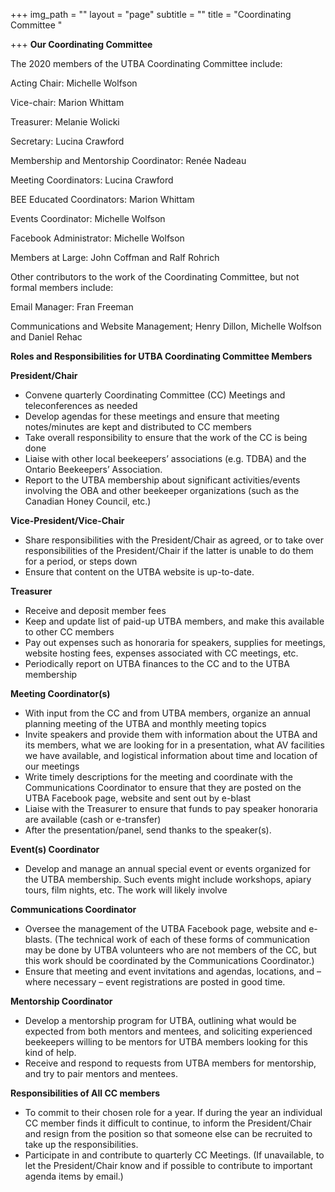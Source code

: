 +++
img_path = ""
layout = "page"
subtitle = ""
title = "Coordinating Committee "

+++
**Our Coordinating Committee**

The 2020 members of the UTBA Coordinating Committee include:

Acting Chair: Michelle Wolfson

Vice-chair: Marion Whittam

Treasurer: Melanie Wolicki

Secretary: Lucina Crawford

Membership and Mentorship Coordinator: Renée Nadeau

Meeting Coordinators: Lucina Crawford

BEE Educated Coordinators: Marion Whittam

Events Coordinator: Michelle Wolfson

Facebook Administrator: Michelle Wolfson

Members at Large: John Coffman and Ralf Rohrich

Other contributors to the work of the Coordinating Committee, but not formal members include:

Email Manager: Fran Freeman

Communications and Website Management; Henry Dillon, Michelle Wolfson and Daniel Rehac

**Roles and Responsibilities for UTBA Coordinating Committee Members**

**President/Chair**

*  Convene quarterly Coordinating Committee (CC) Meetings and teleconferences as needed
*  Develop agendas for these meetings and ensure that meeting notes/minutes are kept and distributed to CC members
* Take overall responsibility to ensure that the work of the CC is being done
* Liaise with other local beekeepers’ associations (e.g. TDBA) and the Ontario Beekeepers’ Association.
* Report to the UTBA membership about significant activities/events involving the OBA and other beekeeper organizations (such as the Canadian Honey Council, etc.)

**Vice-President/Vice-Chair**

* Share responsibilities with the President/Chair as agreed, or to take over responsibilities of the President/Chair if the latter is unable to do them for a period, or steps down
*  Ensure that content on the UTBA website is up-to-date.

**Treasurer**

* Receive and deposit member fees
* Keep and update list of paid-up UTBA members, and make this available to other CC members
* Pay out expenses such as honoraria for speakers, supplies for meetings, website hosting fees, expenses associated with CC meetings, etc.
*  Periodically report on UTBA finances to the CC and to the UTBA membership

**Meeting Coordinator(s)**

* With input from the CC and from UTBA members, organize an annual planning meeting of the UTBA and monthly meeting topics
* Invite speakers and provide them with information about the UTBA and its members, what we are looking for in a presentation, what AV facilities we have available, and logistical information about time and location of our meetings
* Write timely descriptions for the meeting and coordinate with the Communications Coordinator to ensure that they are posted on the UTBA Facebook page, website and sent out by e-blast
* Liaise with the Treasurer to ensure that funds to pay speaker honoraria are available (cash or e-transfer)
* After the presentation/panel, send thanks to the speaker(s).

**Event(s) Coordinator**

* Develop and manage an annual special event or events organized for the UTBA membership. Such events might include workshops, apiary tours, film nights, etc. The work will likely involve

**Communications Coordinator**

* Oversee the management of the UTBA Facebook page, website and e-blasts. (The technical work of each of these forms of communication may be done by UTBA volunteers who are not members of the CC, but this work should be coordinated by the Communications Coordinator.)
* Ensure that meeting and event invitations and agendas, locations, and – where necessary – event registrations are posted in good time.

**Mentorship Coordinator**

* Develop a mentorship program for UTBA, outlining what would be expected from both mentors and mentees, and soliciting experienced beekeepers willing to be mentors for UTBA members looking for this kind of help.
* Receive and respond to requests from UTBA members for mentorship, and try to pair mentors and mentees.

**Responsibilities of All CC members**

* To commit to their chosen role for a year. If during the year an individual CC member finds it difficult to continue, to inform the President/Chair and resign from the position so that someone else can be recruited to take up the responsibilities.
* Participate in and contribute to quarterly CC Meetings. (If unavailable, to let the President/Chair know and if possible to contribute to important agenda items by email.)